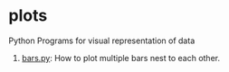 # plots
Python Programs for visual representation of data

1. [bars.py](): How to plot multiple bars nest to each other.
